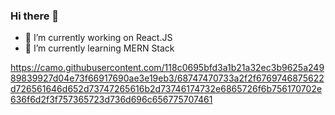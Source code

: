 ### Hi there 👋

- 🔭 I’m currently working on React.JS
- 🌱 I’m currently learning MERN Stack
<!-- - 👯 I’m looking to collaborate on ... 
- 🤔 I’m looking for help with ...
- 💬 Ask me about ...
- 📫 How to reach me: ...
- 😄 Pronouns: ...
- ⚡ Fun fact: ...
- -->
https://camo.githubusercontent.com/118c0695bfd3a1b21a32ec3b9625a24989839927d04e73f66917690ae3e19eb3/68747470733a2f2f6769746875622d726561646d652d73747265616b2d73746174732e6865726f6b756170702e636f6d2f3f757365723d736d696c656775707461
